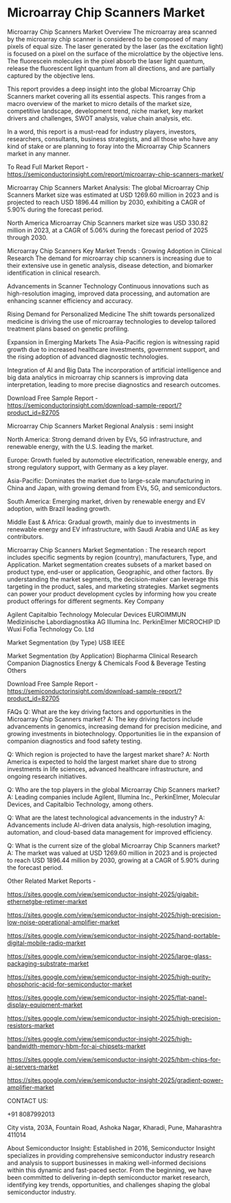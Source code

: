 <h1>Microarray Chip Scanners Market</h1>
Microarray Chip Scanners Market Overview
The microarray area scanned by the microarray chip scanner is considered to be composed of many pixels of equal size. The laser generated by the laser (as the excitation light) is focused on a pixel on the surface of the microlattice by the objective lens. The fluorescein molecules in the pixel absorb the laser light quantum, release the fluorescent light quantum from all directions, and are partially captured by the objective lens.

This report provides a deep insight into the global Microarray Chip Scanners market covering all its essential aspects. This ranges from a macro overview of the market to micro details of the market size, competitive landscape, development trend, niche market, key market drivers and challenges, SWOT analysis, value chain analysis, etc.

In a word, this report is a must-read for industry players, investors, researchers, consultants, business strategists, and all those who have any kind of stake or are planning to foray into the Microarray Chip Scanners market in any manner.

To Read Full Market Report -
https://semiconductorinsight.com/report/microarray-chip-scanners-market/

Microarray Chip Scanners Market Analysis:
The global Microarray Chip Scanners Market size was estimated at USD 1269.60 million in 2023 and is projected to reach USD 1896.44 million by 2030, exhibiting a CAGR of 5.90% during the forecast period.

North America Microarray Chip Scanners market size was USD 330.82 million in 2023, at a CAGR of 5.06% during the forecast period of 2025 through 2030.

Microarray Chip Scanners Key Market Trends :
Growing Adoption in Clinical Research
The demand for microarray chip scanners is increasing due to their extensive use in genetic analysis, disease detection, and biomarker identification in clinical research.

Advancements in Scanner Technology
Continuous innovations such as high-resolution imaging, improved data processing, and automation are enhancing scanner efficiency and accuracy.

Rising Demand for Personalized Medicine
The shift towards personalized medicine is driving the use of microarray technologies to develop tailored treatment plans based on genetic profiling.

Expansion in Emerging Markets
The Asia-Pacific region is witnessing rapid growth due to increased healthcare investments, government support, and the rising adoption of advanced diagnostic technologies.

Integration of AI and Big Data
The incorporation of artificial intelligence and big data analytics in microarray chip scanners is improving data interpretation, leading to more precise diagnostics and research outcomes.

Download Free Sample Report -
https://semiconductorinsight.com/download-sample-report/?product_id=82705

Microarray Chip Scanners Market Regional Analysis :
semi insight

North America:
Strong demand driven by EVs, 5G infrastructure, and renewable energy, with the U.S. leading the market.

Europe:
Growth fueled by automotive electrification, renewable energy, and strong regulatory support, with Germany as a key player.

Asia-Pacific:
Dominates the market due to large-scale manufacturing in China and Japan, with growing demand from EVs, 5G, and semiconductors.

South America:
Emerging market, driven by renewable energy and EV adoption, with Brazil leading growth.

Middle East & Africa:
Gradual growth, mainly due to investments in renewable energy and EV infrastructure, with Saudi Arabia and UAE as key contributors.

Microarray Chip Scanners Market Segmentation :
The research report includes specific segments by region (country), manufacturers, Type, and Application. Market segmentation creates subsets of a market based on product type, end-user or application, Geographic, and other factors. By understanding the market segments, the decision-maker can leverage this targeting in the product, sales, and marketing strategies. Market segments can power your product development cycles by informing how you create product offerings for different segments.
Key Company

Agilent
Capitalbio Technology
Molecular Devices
EUROIMMUN Medizinische Labordiagnostika AG
Illumina
Inc.
PerkinElmer
MICROCHIP ID
Wuxi Fofia Technology Co.
Ltd

Market Segmentation (by Type)
USB
IEEE

Market Segmentation (by Application)
Biopharma
Clinical Research
Companion Diagnostics
Energy & Chemicals
Food & Beverage Testing
Others

Download Free Sample Report -
https://semiconductorinsight.com/download-sample-report/?product_id=82705

FAQs
Q: What are the key driving factors and opportunities in the Microarray Chip Scanners market?
A: The key driving factors include advancements in genomics, increasing demand for precision medicine, and growing investments in biotechnology. Opportunities lie in the expansion of companion diagnostics and food safety testing.

Q: Which region is projected to have the largest market share?
A: North America is expected to hold the largest market share due to strong investments in life sciences, advanced healthcare infrastructure, and ongoing research initiatives.

Q: Who are the top players in the global Microarray Chip Scanners market?
A: Leading companies include Agilent, Illumina Inc., PerkinElmer, Molecular Devices, and Capitalbio Technology, among others.

Q: What are the latest technological advancements in the industry?
A: Advancements include AI-driven data analysis, high-resolution imaging, automation, and cloud-based data management for improved efficiency.

Q: What is the current size of the global Microarray Chip Scanners market?
A: The market was valued at USD 1269.60 million in 2023 and is projected to reach USD 1896.44 million by 2030, growing at a CAGR of 5.90% during the forecast period.

Other Related Market Reports -

https://sites.google.com/view/semiconductor-insight-2025/gigabit-ethernetgbe-retimer-market

https://sites.google.com/view/semiconductor-insight-2025/high-precision-low-noise-operational-amplifier-market

https://sites.google.com/view/semiconductor-insight-2025/hand-portable-digital-mobile-radio-market

https://sites.google.com/view/semiconductor-insight-2025/large-glass-packaging-substrate-market

https://sites.google.com/view/semiconductor-insight-2025/high-purity-phosphoric-acid-for-semiconductor-market

https://sites.google.com/view/semiconductor-insight-2025/flat-panel-display-equipment-market

https://sites.google.com/view/semiconductor-insight-2025/high-precision-resistors-market

https://sites.google.com/view/semiconductor-insight-2025/high-bandwidth-memory-hbm-for-ai-chipsets-market

https://sites.google.com/view/semiconductor-insight-2025/hbm-chips-for-ai-servers-market

https://sites.google.com/view/semiconductor-insight-2025/gradient-power-amplifier-market

CONTACT US:

+91 8087992013

City vista, 203A, Fountain Road, Ashoka Nagar, Kharadi, Pune, Maharashtra 411014

About Semiconductor Insight:
Established in 2016, Semiconductor Insight specializes in providing comprehensive semiconductor industry research and analysis to support businesses in making well-informed decisions within this dynamic and fast-paced sector. From the beginning, we have been committed to delivering in-depth semiconductor market research, identifying key trends, opportunities, and challenges shaping the global semiconductor industry.
